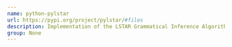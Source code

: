 ```yaml
---
name: python-pylstar
url: https://pypi.org/project/pylstar/#files
description: Implementation of the LSTAR Grammatical Inference Algorithm.
group: None
---
```


